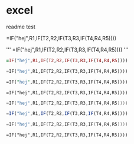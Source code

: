 # excel
readme test

=IF("hej",R1,IF(T2,R2,IF(T3,R3,IF(T4,R4,R5))))

'''
=IF("hej",R1,IF(T2,R2,IF(T3,R3,IF(T4,R4,R5))))
'''

```ruby
=IF("hej",R1,IF(T2,R2,IF(T3,R3,IF(T4,R4,R5))))
```

```python
=IF("hej",R1,IF(T2,R2,IF(T3,R3,IF(T4,R4,R5))))
```

```perl
=IF("hej",R1,IF(T2,R2,IF(T3,R3,IF(T4,R4,R5))))
```

```shell
=IF("hej",R1,IF(T2,R2,IF(T3,R3,IF(T4,R4,R5))))
```

```C
=IF("hej",R1,IF(T2,R2,IF(T3,R3,IF(T4,R4,R5))))
```

```javascript
=IF("hej",R1,IF(T2,R2,IF(T3,R3,IF(T4,R4,R5))))
```

```swift
=IF("hej",R1,IF(T2,R2,IF(T3,R3,IF(T4,R4,R5))))
```

```excel
=IF("hej",R1,IF(T2,R2,IF(T3,R3,IF(T4,R4,R5))))
```


